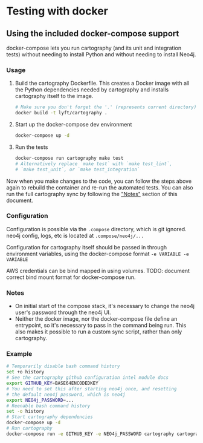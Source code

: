 # Testing with docker

## Using the included docker-compose support
docker-compose lets you run cartography (and its unit and integration tests)
without needing to install Python and without needing to install Neo4j.

### Usage

1. Build the cartography Dockerfile. This creates a Docker image with all the
Python dependencies needed by cartography and installs cartography itself to 
the image.

    ```bash
    # Make sure you don't forget the '.' (represents current directory)
    docker build -t lyft/cartography . 
    ```

1. Start up the docker-compose dev environment

    ```bash
    docker-compose up -d
    ```

1. Run the tests
    ```bash
    docker-compose run cartography make test
    # Alternatively replace `make test` with `make test_lint`,
    # `make test_unit`, or `make test_integration`
    ```

Now when you make changes to the code, you can follow the steps above again to
rebuild the container and re-run the automated tests. You can also run the full
cartography sync by following the ["Notes"](#notes) section of this document.

### Configuration

Configuration is possible via the `.compose` directory, which is
git ignored. neo4j config, logs, etc is located at `.compose/neo4j/...`

Configuration for cartography itself should be passed in through
environment variables, using the docker-compose format `-e VARIABLE -e VARIABLE`

AWS credentials can be bind mapped in using volumes. TODO: document correct
bind mount format for docker-compose run.

### Notes

* On initial start of the compose stack, it's necessary to
change the neo4j user's password through the neo4j UI.
* Neither the docker image, nor the docker-compose file define an
entrypoint, so it's necessary to pass in the command being run. This
also makes it possible to run a custom sync script, rather than only
cartography.

### Example

```bash
# Temporarily disable bash command history
set +o history
# See the cartography github configuration intel module docs
export GITHUB_KEY=BASE64ENCODEDKEY
# You need to set this after starting neo4j once, and resetting
# the default neo4j password, which is neo4j
export NEO4j_PASSWORD=...
# Reenable bash command history
set -o history
# Start cartography dependencies
docker-compose up -d
# Run cartography
docker-compose run -e GITHUB_KEY -e NEO4j_PASSWORD cartography cartography --github-config-env-var GITHUB_KEY --neo4j-uri bolt://neo4j:7687 --neo4j-password-env-var NEO4j_PASSWORD --neo4j-user neo4j
```
